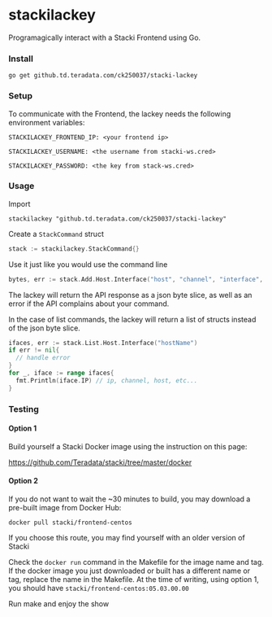 # stackilackey

Programagically interact with a Stacki Frontend using Go.



### Install

`go get github.td.teradata.com/ck250037/stacki-lackey`



### Setup

To communicate with the Frontend, the lackey needs the following environment variables:

`STACKILACKEY_FRONTEND_IP: <your frontend ip>`

`STACKILACKEY_USERNAME: <the username from stacki-ws.cred>`

`STACKILACKEY_PASSWORD: <the key from stack-ws.cred>`



### Usage

Import 

`stackilackey "github.td.teradata.com/ck250037/stacki-lackey"`

Create a `StackCommand` struct

```go
stack := stackilackey.StackCommand{}
```

Use it just like you would use the command line

```go
bytes, err := stack.Add.Host.Interface("host", "channel", "interface", etc...)
```

The lackey will return the API response as a json byte slice, as well as an error if the API complains about your command.

In the case of list commands, the lackey will return a list of structs instead of the json byte slice.

``` go
ifaces, err := stack.List.Host.Interface("hostName")
if err != nil{
  // handle error
}
for _, iface := range ifaces{
  fmt.Println(iface.IP) // ip, channel, host, etc...
}
```



### Testing

#### Option 1

Build yourself a Stacki Docker image using the instruction on this page:

 https://github.com/Teradata/stacki/tree/master/docker 



#### Option 2

If you do not want to wait the ~30 minutes to build, you may download a pre-built image from Docker Hub:

`docker pull stacki/frontend-centos`

If you choose this route, you may find yourself with an older version of Stacki



Check the `docker run` command in the Makefile for the image name and tag. If the docker image you just downloaded or built has a different name or tag, replace the name in the Makefile. At the time of writing, using option 1, you should have `stacki/frontend-centos:05.03.00.00`



Run make and enjoy the show